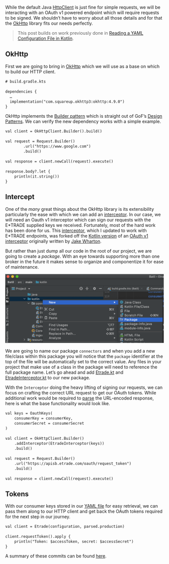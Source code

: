 [//]: # (zauthor: Sean Soper)
[//]: # (ztitle: Making an Authorized Request to the E*TRADE API with OkHttp)
[//]: # (zsubtitle: Create an OAuth v1 request using a custom interceptor)
[//]: # (zimage: https://unsplash.com/photos/gaAopnw13EA)
[//]: # (ztags: kotlin, batil, etrade, api, okhttp)

While the default Java [HttpClient](https://docs.oracle.com/en/java/javase/11/docs/api/java.net.http/java/net/http/HttpClient.html) is just fine for simple requests, we will be interacting with an OAuth v1 powered endpoint which will require requests to be signed. We shouldn’t have to worry about all those details and for that the [OkHttp](https://square.github.io/okhttp/) library fits our needs perfectly.

> This post builds on work previously done in [Reading a YAML Configuration File in Kotlin](/blog/reading_yaml_configuration_file_kotlin.html).

## OkHttp

First we are going to bring in [OkHttp](https://square.github.io/okhttp/) which we will use as a base on which to build our HTTP client. 

    # build.gradle.kts
    
    dependencies {
      …
      implementation("com.squareup.okhttp3:okhttp:4.9.0")
    }     

OkHttp implements the [Builder pattern](https://en.wikipedia.org/wiki/Builder_pattern) which is straight out of GoF’s [Design Patterns](https://en.wikipedia.org/wiki/Design_Patterns). We can verify the new dependency works with a simple example.

    val client = OkHttpClient.Builder().build()
            
    val request = Request.Builder()
            .url("https://www.google.com")
            .build()
            
    val response = client.newCall(request).execute()
    
    response.body?.let { 
        println(it.string())
    }

## Intercept

One of the _many_ great things about the OkHttp library is its extensibility particularly the ease with which we can add an [interceptor](https://square.github.io/okhttp/interceptors/). In our case, we will need an Oauth v1 interceptor which can sign our requests with the E\*TRADE supplied keys we received. Fortunately, most of the hard work has been done for us. This [interceptor](https://gist.github.com/ssoper/30b92aad67a36facbc8974aab8ee865f), which I updated to work with E\*TRADE endpoints, was forked off the [Kotlin version](https://gist.github.com/polson/227e1a039a09f2728163bf7235990178) of an [OAuth v1 interceptor](https://gist.github.com/JakeWharton/f26f19732f0c5907e1ab) originally written by [Jake Wharton](https://twitter.com/JakeWharton).

But rather than just dump all our code in the root of our project, we are going to create a _package_. With an eye towards supporting more than one broker in the future it makes sense to organize and componentize it for ease of maintenance.

<img src="/images/blog/make_authorized_request_etrade_api_okhttp/package.png" alt="Package Screenshot" class="img-fluid rounded embedded">

We are going to name our package `connectors` and when you add a new file/class within this package you will notice that the `package` identifier at the top of the file will be automatically set to the correct value. Any files in your project that make use of a class in the package will need to reference the full package name. Let’s go ahead and add  [Etrade.kt](https://github.com/ssoper/Batil/compare/3621d1..4ce8af7d#diff-55026f9c4d29af5bb2da0dc3a2443162d9edbdcc133fa352c9ba47f1c62fc0c2) and [EtradeInterceptor.kt](https://github.com/ssoper/Batil/compare/3621d1..4ce8af7d#diff-45fa7f853a7eb393636dff3376814cdeedf1323472b7aaf251b40818b4448da7) to our new package.

With the `Interceptor` doing the heavy lifting of signing our requests, we can focus on crafting the correct URL request to get our OAuth tokens. While additional work would be required to [parse](https://github.com/ssoper/Batil/compare/3621d1..4ce8af7d#diff-55026f9c4d29af5bb2da0dc3a2443162d9edbdcc133fa352c9ba47f1c62fc0c2R71) the URL-encoded response, here is what the base functionality would look like.

    val keys = OauthKeys(
        consumerKey = consumerKey,
        consumerSecret = consumerSecret
    )
    
    val client = OkHttpClient.Builder()
        .addInterceptor(EtradeInterceptor(keys))
        .build()
        
    val request = Request.Builder()
        .url("https://apisb.etrade.com/oauth/request_token")
        .build()
         
    val response = client.newCall(request).execute()

## Tokens

With our consumer keys stored in our [YAML file](/blog/reading_yaml_configuration_file_kotlin.html) for easy retrieval, we can pass them along to our HTTP client and get back the OAuth tokens required for the next step in our journey.

    val client = Etrade(configuration, parsed.production)
    
    client.requestToken().apply {
        println("Token: $accessToken, secret: $accessSecret")
    }

A summary of these commits can be found [here](https://github.com/ssoper/Batil/compare/3621d1..4ce8af7d).
